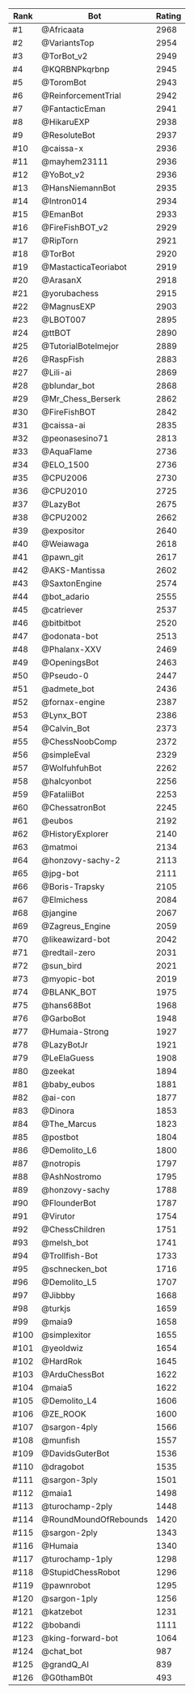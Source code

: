 Rank|Bot|Rating
---|---|---
#1|@Africaata|2968
#2|@VariantsTop|2954
#3|@TorBot_v2|2949
#4|@KQRBNPkqrbnp|2945
#5|@ToromBot|2943
#6|@ReinforcementTrial|2942
#7|@FantacticEman|2941
#8|@HikaruEXP|2938
#9|@ResoluteBot|2937
#10|@caissa-x|2936
#11|@mayhem23111|2936
#12|@YoBot_v2|2936
#13|@HansNiemannBot|2935
#14|@Intron014|2934
#15|@EmanBot|2933
#16|@FireFishBOT_v2|2929
#17|@RipTorn|2921
#18|@TorBot|2920
#19|@MastacticaTeoriabot|2919
#20|@ArasanX|2918
#21|@yorubachess|2915
#22|@MagnusEXP|2903
#23|@LBOT007|2895
#24|@ttBOT|2890
#25|@TutorialBotelmejor|2889
#26|@RaspFish|2883
#27|@Lili-ai|2869
#28|@blundar_bot|2868
#29|@Mr_Chess_Berserk|2862
#30|@FireFishBOT|2842
#31|@caissa-ai|2835
#32|@peonasesino71|2813
#33|@AquaFlame|2736
#34|@ELO_1500|2736
#35|@CPU2006|2730
#36|@CPU2010|2725
#37|@LazyBot|2675
#38|@CPU2002|2662
#39|@expositor|2640
#40|@Weiawaga|2618
#41|@pawn_git|2617
#42|@AKS-Mantissa|2602
#43|@SaxtonEngine|2574
#44|@bot_adario|2555
#45|@catriever|2537
#46|@bitbitbot|2520
#47|@odonata-bot|2513
#48|@Phalanx-XXV|2469
#49|@OpeningsBot|2463
#50|@Pseudo-0|2447
#51|@admete_bot|2436
#52|@fornax-engine|2387
#53|@Lynx_BOT|2386
#54|@Calvin_Bot|2373
#55|@ChessNoobComp|2372
#56|@simpleEval|2329
#57|@WolfuhfuhBot|2262
#58|@halcyonbot|2256
#59|@FataliiBot|2253
#60|@ChessatronBot|2245
#61|@eubos|2192
#62|@HistoryExplorer|2140
#63|@matmoi|2134
#64|@honzovy-sachy-2|2113
#65|@jpg-bot|2111
#66|@Boris-Trapsky|2105
#67|@Elmichess|2084
#68|@jangine|2067
#69|@Zagreus_Engine|2059
#70|@likeawizard-bot|2042
#71|@redtail-zero|2031
#72|@sun_bird|2021
#73|@myopic-bot|2019
#74|@BLANK_BOT|1975
#75|@hans68Bot|1968
#76|@GarboBot|1948
#77|@Humaia-Strong|1927
#78|@LazyBotJr|1921
#79|@LeElaGuess|1908
#80|@zeekat|1894
#81|@baby_eubos|1881
#82|@ai-con|1877
#83|@Dinora|1853
#84|@The_Marcus|1823
#85|@postbot|1804
#86|@Demolito_L6|1800
#87|@notropis|1797
#88|@AshNostromo|1795
#89|@honzovy-sachy|1788
#90|@FlounderBot|1787
#91|@Virutor|1754
#92|@ChessChildren|1751
#93|@melsh_bot|1741
#94|@Trollfish-Bot|1733
#95|@schnecken_bot|1716
#96|@Demolito_L5|1707
#97|@Jibbby|1668
#98|@turkjs|1659
#99|@maia9|1658
#100|@simplexitor|1655
#101|@yeoldwiz|1654
#102|@HardRok|1645
#103|@ArduChessBot|1622
#104|@maia5|1622
#105|@Demolito_L4|1606
#106|@ZE_ROOK|1600
#107|@sargon-4ply|1566
#108|@munfish|1557
#109|@DavidsGuterBot|1536
#110|@dragobot|1535
#111|@sargon-3ply|1501
#112|@maia1|1498
#113|@turochamp-2ply|1448
#114|@RoundMoundOfRebounds|1420
#115|@sargon-2ply|1343
#116|@Humaia|1340
#117|@turochamp-1ply|1298
#118|@StupidChessRobot|1296
#119|@pawnrobot|1295
#120|@sargon-1ply|1256
#121|@katzebot|1231
#122|@bobandi|1111
#123|@king-forward-bot|1064
#124|@chat_bot|987
#125|@grandQ_AI|839
#126|@G0thamB0t|493
